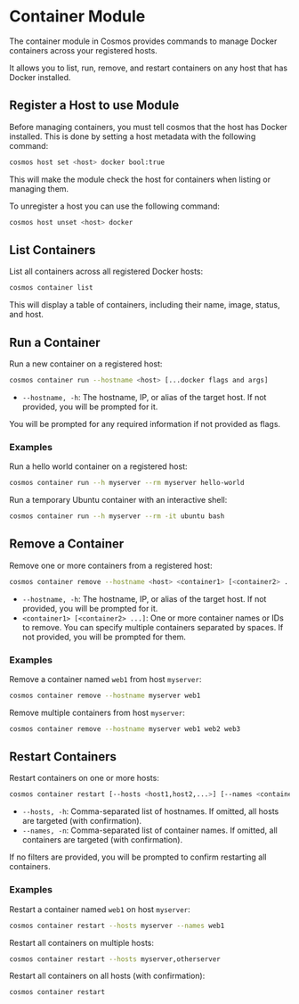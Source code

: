 # Container Module

The container module in Cosmos provides commands to manage Docker containers across your registered hosts. 

It allows you to list, run, remove, and restart containers on any host that has Docker installed.

## Register a Host to use Module

Before managing containers, you must tell cosmos that the host has Docker installed. This is done by setting a host metadata with the following command:

```sh
cosmos host set <host> docker bool:true
```

This will make the module check the host for containers when listing or managing them.

To unregister a host you can use the following command:

```sh
cosmos host unset <host> docker
```

## List Containers

List all containers across all registered Docker hosts:

```sh
cosmos container list
```

This will display a table of containers, including their name, image, status, and host.

## Run a Container

Run a new container on a registered host:

```sh
cosmos container run --hostname <host> [...docker flags and args]
```
- `--hostname, -h`: The hostname, IP, or alias of the target host. If not provided, you will be prompted for it.



You will be prompted for any required information if not provided as flags.

### Examples 

Run a hello world container on a registered host:
```sh
cosmos container run --h myserver --rm myserver hello-world
```
Run a temporary Ubuntu container with an interactive shell:
```sh
cosmos container run --h myserver --rm -it ubuntu bash
```

## Remove a Container

Remove one or more containers from a registered host:

```sh
cosmos container remove --hostname <host> <container1> [<container2> ...]
```
- `--hostname, -h`: The hostname, IP, or alias of the target host. If not provided, you will be prompted for it.
- `<container1> [<container2> ...]`: One or more container names or IDs to remove. You can specify multiple containers separated by spaces. If not provided, you will be prompted for them.

### Examples

Remove a container named `web1` from host `myserver`:
```sh
cosmos container remove --hostname myserver web1
```

Remove multiple containers from host `myserver`:
```sh
cosmos container remove --hostname myserver web1 web2 web3
```

## Restart Containers

Restart containers on one or more hosts:

```sh
cosmos container restart [--hosts <host1,host2,...>] [--names <container1,container2,...>]
```
- `--hosts, -h`: Comma-separated list of hostnames. If omitted, all hosts are targeted (with confirmation).
- `--names, -n`: Comma-separated list of container names. If omitted, all containers are targeted (with confirmation).

If no filters are provided, you will be prompted to confirm restarting all containers.

### Examples

Restart a container named `web1` on host `myserver`:
```sh
cosmos container restart --hosts myserver --names web1
```

Restart all containers on multiple hosts:
```sh
cosmos container restart --hosts myserver,otherserver
```

Restart all containers on all hosts (with confirmation):
```sh
cosmos container restart
```